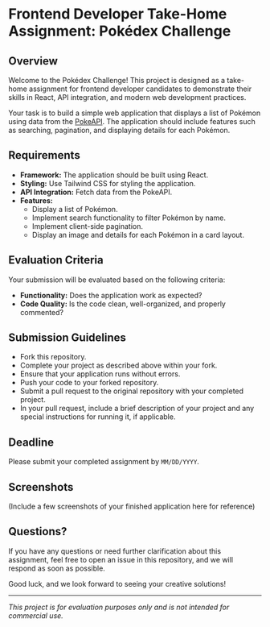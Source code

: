 # Frontend Developer Take-Home Assignment: Pokédex Challenge

## Overview

Welcome to the Pokédex Challenge! This project is designed as a take-home assignment for frontend developer candidates to demonstrate their skills in React, API integration, and modern web development practices.

Your task is to build a simple web application that displays a list of Pokémon using data from the [PokeAPI](https://pokeapi.co). The application should include features such as searching, pagination, and displaying details for each Pokémon.

## Requirements

- **Framework:** The application should be built using React.
- **Styling:** Use Tailwind CSS for styling the application.
- **API Integration:** Fetch data from the PokeAPI.
- **Features:**
  - Display a list of Pokémon.
  - Implement search functionality to filter Pokémon by name.
  - Implement client-side pagination.
  - Display an image and details for each Pokémon in a card layout.

## Evaluation Criteria

Your submission will be evaluated based on the following criteria:

- **Functionality:** Does the application work as expected?
- **Code Quality:** Is the code clean, well-organized, and properly commented?

## Submission Guidelines

- Fork this repository.
- Complete your project as described above within your fork.
- Ensure that your application runs without errors.
- Push your code to your forked repository.
- Submit a pull request to the original repository with your completed project.
- In your pull request, include a brief description of your project and any special instructions for running it, if applicable.

## Deadline

Please submit your completed assignment by `MM/DD/YYYY`.

## Screenshots

(Include a few screenshots of your finished application here for reference)

## Questions?

If you have any questions or need further clarification about this assignment, feel free to open an issue in this repository, and we will respond as soon as possible.

Good luck, and we look forward to seeing your creative solutions!

---

*This project is for evaluation purposes only and is not intended for commercial use.*
